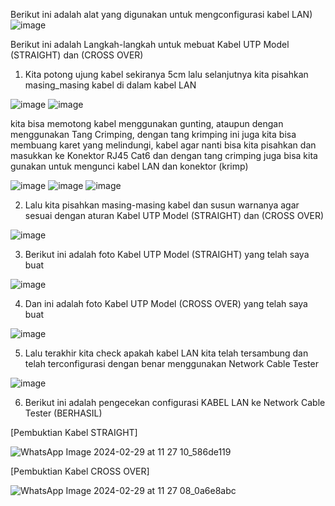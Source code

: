 Berikut ini adalah alat yang digunakan untuk mengconfigurasi kabel LAN)
![image](https://github.com/pritasalma/LAPORAN-PRATIKUM-JARKOM-PRITA-SALMA-TK4B/assets/126141683/dd2889f4-4771-496b-9448-bb785150ea49)

Berikut ini adalah Langkah-langkah untuk mebuat Kabel UTP Model (STRAIGHT) dan (CROSS OVER)
1. Kita potong ujung kabel sekiranya 5cm lalu selanjutnya kita pisahkan masing_masing kabel di dalam kabel LAN

![image](https://github.com/pritasalma/LAPORAN-PRATIKUM-JARKOM-PRITA-SALMA-TK4B/assets/126141683/aba2d273-a682-446a-90f7-df8804ca95ce)
![image](https://github.com/pritasalma/LAPORAN-PRATIKUM-JARKOM-PRITA-SALMA-TK4B/assets/126141683/740c8287-a7e3-465f-9940-e658f53aae09)

kita bisa memotong kabel menggunakan gunting, ataupun dengan menggunakan Tang Crimping, dengan tang krimping ini juga kita bisa membuang karet yang melindungi,
kabel agar nanti bisa kita pisahkan dan masukkan ke Konektor RJ45 Cat6 dan dengan tang crimping juga bisa kita gunakan untuk mengunci kabel LAN dan konektor (krimp)

![image](https://github.com/pritasalma/LAPORAN-PRATIKUM-JARKOM-PRITA-SALMA-TK4B/assets/126141683/d992aaa6-b9c8-4f91-87f3-cfcd6ba44f54)
![image](https://github.com/pritasalma/LAPORAN-PRATIKUM-JARKOM-PRITA-SALMA-TK4B/assets/126141683/cd8a195d-b9d4-4946-8399-6db6302b4205)
![image](https://github.com/pritasalma/LAPORAN-PRATIKUM-JARKOM-PRITA-SALMA-TK4B/assets/126141683/9a36ba35-bcb0-4526-9f73-2881eed40950)


2. Lalu kita pisahkan masing-masing kabel dan susun warnanya agar sesuai dengan aturan Kabel UTP Model (STRAIGHT) dan (CROSS OVER)
   
![image](https://github.com/pritasalma/LAPORAN-PRATIKUM-JARKOM-PRITA-SALMA-TK4B/assets/126141683/19fa9e33-177a-4e53-a2fe-d3e9b85e6a5e)


3. Berikut ini adalah foto Kabel UTP Model (STRAIGHT) yang telah saya buat

![image](https://github.com/pritasalma/LAPORAN-PRATIKUM-JARKOM-PRITA-SALMA-TK4B/assets/126141683/39f6fc0c-436f-4593-aca6-de68746d24a6)


4. Dan ini adalah foto Kabel UTP Model (CROSS OVER) yang telah saya buat 

![image](https://github.com/pritasalma/LAPORAN-PRATIKUM-JARKOM-PRITA-SALMA-TK4B/assets/126141683/3daf2cfa-6523-41c2-9194-d04e031c4aef)


5. Lalu terakhir kita check apakah kabel LAN kita telah tersambung dan telah terconfigurasi dengan benar menggunakan Network Cable Tester

![image](https://github.com/pritasalma/LAPORAN-PRATIKUM-JARKOM-PRITA-SALMA-TK4B/assets/126141683/5af22ced-7a6a-46d6-97b7-98bb7b0082e4)

6. Berikut ini adalah pengecekan configurasi KABEL LAN ke Network Cable Tester (BERHASIL)

[Pembuktian Kabel STRAIGHT]

![WhatsApp Image 2024-02-29 at 11 27 10_586de119](https://github.com/pritasalma/LAPORAN-PRATIKUM-JARKOM-PRITA-SALMA-TK4B/assets/126141683/1bb90703-765c-4b85-adfa-56e33159ab36)

[Pembuktian Kabel CROSS OVER]

![WhatsApp Image 2024-02-29 at 11 27 08_0a6e8abc](https://github.com/pritasalma/LAPORAN-PRATIKUM-JARKOM-PRITA-SALMA-TK4B/assets/126141683/4625d1cf-fcb1-4136-aad7-0c545793002e)



